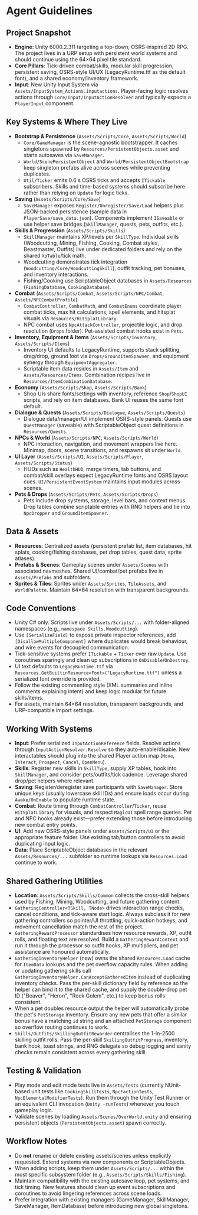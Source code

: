 # Agent Guidelines

## Project Snapshot
- **Engine**: Unity 6000.2.3f1 targeting a top-down, OSRS-inspired 2D RPG. The project lives in a URP setup with persistent world systems and should continue using the 64×64 pixel tile standard.
- **Core Pillars**: Tick-driven combat/skills, modular skill progression, persistent saving, OSRS-style UI/UX (LegacyRuntime.ttf as the default font), and a shared economy/inventory framework.
- **Input**: New Unity Input System via `Assets/InputSystem_Actions.inputactions`. Player-facing logic resolves actions through `Core/Input/InputActionResolver` and typically expects a `PlayerInput` component.

## Key Systems & Where They Live
- **Bootstrap & Persistence** (`Assets/Scripts/Core`, `Assets/Scripts/World`)
  - `Core/GameManager` is the scene-agnostic bootstrapper. It caches singletons spawned by `Resources/PersistentObjects.asset` and starts autosaves via `SaveManager`.
  - `World/ScenePersistentObject` and `World/PersistentObjectBootstrap` keep singleton prefabs alive across scenes while preventing duplicates.
  - `Util/Ticker` emits 0.6 s OSRS ticks and accepts `ITickable` subscribers. Skills and time-based systems should subscribe here rather than relying on `Update` for logic ticks.
- **Saving** (`Assets/Scripts/Core/Save`)
  - `SaveManager` exposes `Register/Unregister/Save/Load` helpers plus JSON-backed persistence (sample data in `PlayerSave/save_data.json`). Components implement `ISaveable` or use helper save bridges (`SkillManager`, quests, pets, outfits, etc.).
- **Skills & Progression** (`Assets/Scripts/Skills`)
  - `SkillManager` maintains XP/levels per `SkillType`. Individual skills (Woodcutting, Mining, Fishing, Cooking, Combat styles, Beastmaster, Outfits) live under dedicated folders and rely on the shared `XpTable`/tick math.
  - Woodcutting demonstrates tick integration (`Woodcutting/Core/WoodcuttingSkill`), outfit tracking, pet bonuses, and inventory interactions.
  - Fishing/Cooking use ScriptableObject databases in `Assets/Resources` (`FishingDatabase`, `CookingDatabase`).
- **Combat** (`Assets/Scripts/Combat`, `Assets/Scripts/NPC/Combat`, `Assets/NPCCombatProfile`)
  - `CombatController`, `CombatMath`, and `CombatEnums` coordinate player combat ticks, max hit calculations, spell elements, and hitsplat visuals via `Resources/HitSplatLibrary`.
  - NPC combat uses `NpcAttackController`, projectile logic, and drop resolution (`Drops` folder). Pet-assisted combat hooks exist in `Pets`.
- **Inventory, Equipment & Items** (`Assets/Scripts/Inventory`, `Assets/Scripts/Items`)
  - Inventory UI defaults to LegacyRuntime, supports stack splitting, drag/drop, ground loot via `Drops/GroundItemSpawner`, and equipment synergy through `EquipmentAggregator`.
  - Scriptable item data resides in `Assets/Item` and `Assets/Resources/Items`. Combination recipes live in `Resources/ItemCombinationDatabase`.
- **Economy** (`Assets/Scripts/Shop`, `Assets/Scripts/Bank`)
  - Shop UIs share fonts/settings with inventory, reference `Shop`/`ShopUI` scripts, and rely on item databases. Bank UI reuses the same font default.
- **Dialogue & Quests** (`Assets/Scripts/Dialogue`, `Assets/Scripts/Quests`)
  - Dialogue data/manager/UI implement OSRS-style panels. Quests use `QuestManager` (saveable) with ScriptableObject quest definitions in `Resources/Quests`.
- **NPCs & World** (`Assets/Scripts/NPC`, `Assets/Scripts/World`)
  - NPC interaction, navigation, and movement wrappers live here. Minimap, doors, scene transitions, and respawns sit under `World`.
- **UI Layer** (`Assets/Scripts/UI`, `Assets/Scripts/Player`, `Assets/Scripts/Status`)
  - HUDs such as `HealthHUD`, merge timers, tab buttons, and combat/skill overlays expect LegacyRuntime fonts and OSRS layout cues. `UI/PersistentEventSystem` maintains input modules across scenes.
- **Pets & Drops** (`Assets/Scripts/Pets`, `Assets/Scripts/Drops`)
  - Pets include drop systems, storage, level bars, and context menus. Drop tables combine scriptable entries with RNG helpers and tie into `NpcDropper` and `GroundItemSpawner`.

## Data & Assets
- **Resources**: Centralized assets (persistent prefab list, item databases, hit splats, cooking/fishing databases, pet drop tables, quest data, sprite atlases).
- **Prefabs & Scenes**: Gameplay scenes under `Assets/Scenes` with associated navmeshes. Shared UI/combat/pet prefabs live in `Assets/Prefabs` and subfolders.
- **Sprites & Tiles**: Sprites under `Assets/Sprites`, `TileAssets`, and `WorldPalette`. Maintain 64×64 resolution with transparent backgrounds.

## Code Conventions
- Unity C# only. Scripts live under `Assets/Scripts/...` with folder-aligned namespaces (e.g., `namespace Skills.Woodcutting`).
- Use `[SerializeField]` to expose private inspector references, add `[DisallowMultipleComponent]` where duplicates would break behaviour, and wire events for decoupled communication.
- Tick-sensitive systems prefer `ITickable` + `Ticker` over raw `Update`. Use coroutines sparingly and clean up subscriptions in `OnDisable`/`OnDestroy`.
- UI text defaults to `LegacyRuntime.ttf` via `Resources.GetBuiltinResource<Font>("LegacyRuntime.ttf")` unless a serialized font override is provided.
- Follow the existing commenting style (XML summaries and inline comments explaining intent) and keep logic modular for future skills/items.
- For assets, maintain 64×64 resolution, transparent backgrounds, and URP-compatible import settings.

## Working With Systems
- **Input**: Prefer serialized `InputActionReference` fields. Resolve actions through `InputActionResolver.Resolve` so they auto-enable/disable. New interactables should plug into the shared Player action map (`Move`, `Interact`, `Prospect`, `Cancel`, `OpenMenu`).
- **Skills**: Register new skills in `SkillType`, supply XP tables, hook into `SkillManager`, and consider pets/outfits/tick cadence. Leverage shared drop/pet helpers where relevant.
- **Saving**: Register/deregister save participants with `SaveManager`. Store unique keys (usually lowercase skill IDs) and ensure loads occur during `Awake/OnEnable` to populate runtime state.
- **Combat**: Route timing through `CombatController`/`Ticker`, reuse `HitSplatLibrary` for visuals, and respect `MagicUI` spell range queries. Pet and NPC hooks already exist—prefer extending those before introducing new combat entry points.
- **UI**: Add new OSRS-style panels under `Assets/Scripts/UI` or the appropriate feature folder. Use existing tab/button controllers to avoid duplicating input logic.
- **Data**: Place ScriptableObject databases in the relevant `Assets/Resources/...` subfolder so runtime lookups via `Resources.Load` continue to work.

## Shared Gathering Utilities
- **Location**: `Assets/Scripts/Skills/Common` collects the cross-skill helpers used by Fishing, Mining, Woodcutting, and future gathering content.
- `GatheringController<TSkill, TNode>` drives interaction range checks, cancel conditions, and tick-aware start logic. Always subclass it for new gathering controllers so pointer/UI throttling, quick-action hotkeys, and movement cancellation match the rest of the project.
- `GatheringRewardProcessor` standardises how resource rewards, XP, outfit rolls, and floating text are resolved. Build a `GatheringRewardContext` and run it through the processor so outfit hooks, XP multipliers, and pet assistance are honoured automatically.
- `GatheringInventoryHelper` (new) owns the shared `Resources.Load` cache for `ItemData` lookups and the pet overflow capacity rules. When adding or updating gathering skills call `GatheringInventoryHelper.CanAcceptGatheredItem` instead of duplicating inventory checks. Pass the per-skill dictionary field by reference so the helper can bind it to the shared cache, and supply the double-drop pet ID ("Beaver", "Heron", "Rock Golem", etc.) to keep bonus rolls consistent.
- When a pet doubles resource output the helper will automatically probe the pet's `PetStorage` inventory. Ensure any new pets that offer a similar bonus have a matching `id` string and an attached `PetStorage` component so overflow routing continues to work.
- `Skills/Outfits/SkillingOutfitRewarder` centralises the 1-in-2500 skilling outfit rolls. Pass the per-skill `SkillingOutfitProgress`, inventory, bank hook, toast strings, and RNG delegate so debug logging and sanity checks remain consistent across every gathering skill.

## Testing & Validation
- Play mode and edit mode tests live in `Assets/Tests` (currently NUnit-based unit tests like `CookingSkillTests`, `NpcFactionTests`, `NpcElementalModifierTests`). Run them through the Unity Test Runner or an equivalent CLI invocation (`Unity -runTests`) whenever you touch gameplay logic.
- Validate scenes by loading `Assets/Scenes/OverWorld.unity` and ensuring persistent objects (`PersistentObjects.asset`) spawn correctly.

## Workflow Notes
- Do **not** rename or delete existing assets/scenes unless explicitly requested. Extend systems via new components or ScriptableObjects.
- When adding scripts, keep them under `Assets/Scripts/...` within the most specific subsystem folder (e.g., `Assets/Scripts/Skills/Fishing`).
- Maintain compatibility with the existing autosave loop, pet systems, and tick timing. New features should clean up event subscriptions and coroutines to avoid lingering references across scene loads.
- Prefer integration with existing managers (GameManager, SkillManager, SaveManager, ItemDatabase) before introducing new global singletons.
